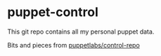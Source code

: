 puppet-control
===================

This git repo contains all my personal puppet data. 


Bits and pieces from [puppetlabs/control-repo](https://github.com/puppetlabs/control-repo)